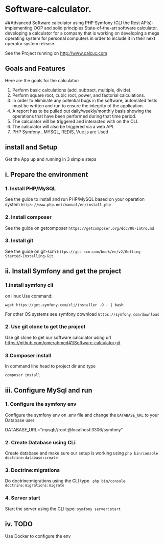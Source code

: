 # Software-calculator.
##Advanced Software calculator using PHP Symfony (CLI the Rest APIs)- implementing OOP and solid principles
State-of-the-art software calculator.  developing a calculator for a company that is working on developing a mega operating system for personal computers in order to
include it in their next operator system release.

See the Project running on http://www.calcuc.com
## Goals and Features
Here are the  goals for the calculator:
1. Perform basic calculations (add, subtract, multiple, divide).
2. Perform square root, cubic root, power, and factorial calculations.
3. In order to eliminate any potential bugs in the software, automated tests must be written
and run to ensure the integrity of the application.
4. A report has to be pulled out daily/weekly/monthly basis showing the operations that have
been performed during that time period.
5. The calculator will be triggered and interacted with on the CLI.
6. The calculator will also be triggered via a web API.
7. PHP Symfony , MYSQL, REDIS, Vue.js are Used



## install and Setup
Get the App up and running in 3 simple steps

## i. Prepare the environment

### 1. Install PHP/MySQL

   See the guide to install and run PHP/MySQL based on your operation system
`https://www.php.net/manual/en/install.php`

### 2. Install composer
   See the guide on getcomposer
`https://getcomposer.org/doc/00-intro.md`

### 3. Install git
   See the guide on git-scm
`https://git-scm.com/book/en/v2/Getting-Started-Installing-Git`


## ii. Install Symfony and get the project

### 1.install symfony cli
on linux Use command: 

`wget https://get.symfony.com/cli/installer -O - | bash`

For other OS systems see symfony download
`https://symfony.com/download`


### 2. Use git clone to get the project
   Use git clone to get our software calculator using url https://github.com/omerahmed41/Software-calculator.git


### 3.Composer install
In command line head to project dir and type 

`composer install`



## iii. Configure MySql and run


### 1. Configure the symfony env

   Configure the symfony env on .env file and 
   change the `DATABASE_URL` to your Database user

DATABASE_URL="mysql://root:@localhost:3306/symfony"


### 2. Create Database using CLi

   Create database and make sure our setup is working using
   `php bin/console doctrine:database:create`


### 3. Doctrine:migrations

   Do doctrine:migrations using the CLI type 
  ` php bin/console doctrine:migrations:migrate`


### 4. Server start

Start the server using the CLI type:
`symfony server:start`


## iv. TODO

Use Docker to configure the env